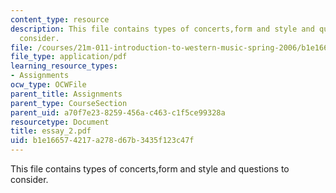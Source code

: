 ```yaml
---
content_type: resource
description: This file contains types of concerts,form and style and questions to
  consider.
file: /courses/21m-011-introduction-to-western-music-spring-2006/b1e166574217a278d67b3435f123c47f_essay_2.pdf
file_type: application/pdf
learning_resource_types:
- Assignments
ocw_type: OCWFile
parent_title: Assignments
parent_type: CourseSection
parent_uid: a70f7e23-8259-456a-c463-c1f5ce99328a
resourcetype: Document
title: essay_2.pdf
uid: b1e16657-4217-a278-d67b-3435f123c47f
---
```

This file contains types of concerts,form and style and questions to consider.


